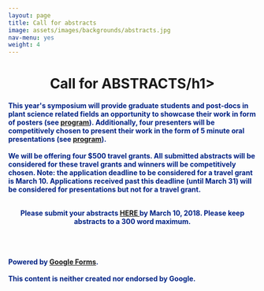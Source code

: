 ```yaml
---
layout: page
title: Call for abstracts
image: assets/images/backgrounds/abstracts.jpg
nav-menu: yes
weight: 4
---
```


<!-- Main -->
<div id="main" class="alt">

<!-- One -->

<div class="inner">
<center>

<h1>Call for ABSTRACTS/h1>

</center>

<!-- Content -->
<b style="color:#002285;">This year's symposium will provide <b>graduate students and post-docs in plant science related fields</b> an opportunity to showcase their work in form of <b>posters</b> (see <a href="/program.html">program</a>). Additionally, four presenters will be competitively chosen to present their work in the form of 5 minute <b>oral presentations</b> (see <a href="/program.html">program</a>). 
<br><br>
We will be offering <b>four $500 travel grants</b>. All submitted abstracts will be considered for these travel grants and winners will be competitively chosen. Note: the application deadline to be considered for a travel grant is <b>March 10</b>. Applications received past this deadline (until <b>March 31</b>) will be considered for presentations but not for a travel grant. 
<br><br>

<center>
<p style="color:#002285;">Please submit your abstracts <b><a href="https://docs.google.com/forms/d/e/1FAIpQLSf-s_HwULPV76jCqEIC46FXXaLI-bXV4MBdev83gURyuj_LJw/viewform?usp=sf_link"> HERE </a></b> by <b>March 10, 2018</b>. Please keep abstracts to a 300 word maximum.</p>
</center>

<br><br>	
<span>Powered by <a href="https://www.google.com/forms/about/?utm_source=product&amp;utm_medium=forms_logo&amp;utm_campaign=forms"> Google Forms</a>.</span> 		
<br>
<span>This content is neither created nor endorsed by Google.</span>
